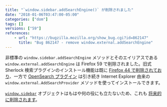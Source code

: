 ```yaml
---
title: "`window.sidebar.addSearchEngine()` が削除されました"
date: "2018-01-06T03:47:00-05:00"
categories: ["dom"]
tags: []
versions: ["59"]
references:
    - url: "https://bugzilla.mozilla.org/show_bug.cgi?id=862147"
      title: "Bug 862147 - remove window.external.addSearchEngine"
---
```

非標準の `window.sidebar.addSearchEngine` メソッドとそのエイリアスである `window.external.addSearchEngine` は Firefox 59 で削除されました。旧式 Sherlock 検索プラグインのインストール機能は既に [Firefox 44 で削除されており](https://www.fxsitecompat.dev/ja/docs/2015/sherlock-search-plug-ins-are-no-longer-supported/)、一方で [OpenSearch プラグイン](https://developer.mozilla.org/docs/Web/OpenSearch) は引き続き Internet Explorer 由来の `window.external.AddSearchProvider` メソッドを使ってインストールできます。

[`window.sidebar`](https://developer.mozilla.org/docs/Web/API/Window/sidebar) オブジェクトはもはや何の役にも立たないため、これも [将来的に削除されます](https://www.fxsitecompat.dev/ja/docs/2015/window-sidebar-will-be-removed/)。
